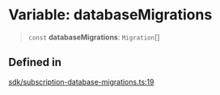 # Variable: databaseMigrations

> `const` **databaseMigrations**: `Migration`[]

## Defined in

[sdk/subscription-database-migrations.ts:19](https://github.com/andreisergiu98/baeta/blob/277f62f15bfdecc05d507a84e60b62e5bc08a747/packages/subscriptions-cloudflare/sdk/subscription-database-migrations.ts#L19)
